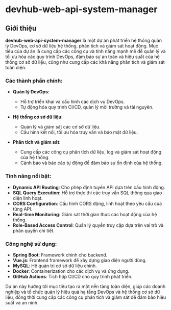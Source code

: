 # devhub-web-api-system-manager

## Giới thiệu

**devhub-web-api-system-manager** là một dự án phát triển hệ thống quản lý DevOps, cơ sở dữ liệu hệ thống, phân tích và giám sát hoạt động. Mục tiêu của dự án là cung cấp các công cụ và tính năng mạnh mẽ để quản lý và tối ưu hóa các quy trình DevOps, đảm bảo sự an toàn và hiệu suất của hệ thống cơ sở dữ liệu, cũng như cung cấp các khả năng phân tích và giám sát toàn diện.

### Các thành phần chính:

- **Quản lý DevOps**: 
  - Hỗ trợ triển khai và cấu hình các dịch vụ DevOps.
  - Tự động hóa quy trình CI/CD, quản lý môi trường và tài nguyên.
  
- **Hệ thống cơ sở dữ liệu**: 
  - Quản lý và giám sát các cơ sở dữ liệu.
  - Cấu hình kết nối, tối ưu hóa truy vấn và bảo mật dữ liệu.

- **Phân tích và giám sát**: 
  - Cung cấp các công cụ phân tích dữ liệu, log và giám sát hoạt động của hệ thống.
  - Cảnh báo và báo cáo tự động để đảm bảo sự ổn định của hệ thống.

### Tính năng nổi bật:

- **Dynamic API Routing**: Cho phép định tuyến API dựa trên cấu hình động.
- **SQL Query Execution**: Hỗ trợ thực thi các truy vấn SQL thông qua giao diện linh hoạt.
- **CORS Configuration**: Cấu hình CORS động, linh hoạt theo yêu cầu của từng API.
- **Real-time Monitoring**: Giám sát thời gian thực các hoạt động của hệ thống.
- **Role-Based Access Control**: Quản lý quyền truy cập dựa trên vai trò và phân quyền chi tiết.

### Công nghệ sử dụng:

- **Spring Boot**: Framework chính cho backend.
- **Vue.js**: Frontend framework để xây dựng giao diện người dùng.
- **MySQL**: Hệ quản trị cơ sở dữ liệu chính.
- **Docker**: Containerization cho các dịch vụ và ứng dụng.
- **GitHub Actions**: Tích hợp CI/CD cho quy trình phát triển.

Dự án này hướng tới mục tiêu tạo ra một nền tảng toàn diện, giúp các doanh nghiệp và tổ chức quản lý hiệu quả hạ tầng DevOps và hệ thống cơ sở dữ liệu, đồng thời cung cấp các công cụ phân tích và giám sát để đảm bảo hiệu suất và an ninh.
